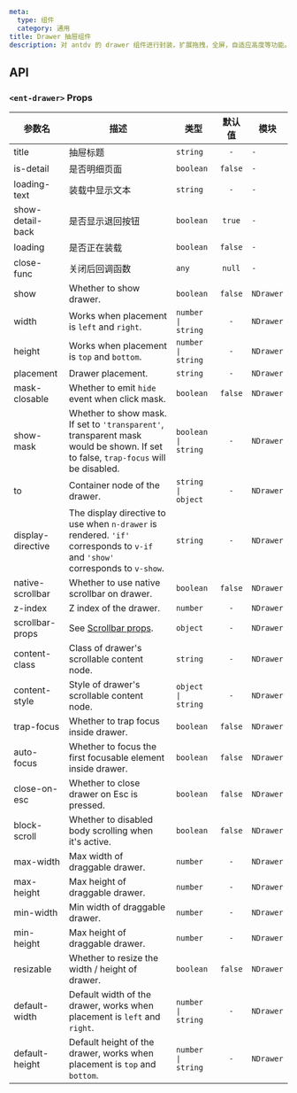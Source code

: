 ```yaml
meta:
  type: 组件
  category: 通用
title: Drawer 抽屉组件
description: 对 antdv 的 drawer 组件进行封装，扩展拖拽，全屏，自适应高度等功能。
```


## API


### `<ent-drawer>` Props

|参数名|描述|类型|默认值|模块|
|---|---|---|:---:|---|
|title|抽屉标题|`string`|`-`|`-`|
|is-detail|是否明细页面|`boolean`|`false`|`-`|
|loading-text|装载中显示文本|`string`|`-`|`-`|
|show-detail-back|是否显示退回按钮|`boolean`|`true`|`-`|
|loading|是否正在装载|`boolean`|`false`|`-`|
|close-func|关闭后回调函数|`any`|`null`|`-`|
|show|Whether to show drawer.|`boolean`|`false`|`NDrawer`|
|width|Works when placement is `left` and `right`.|`number \| string`|`-`|`NDrawer`|
|height|Works when placement is `top` and `bottom`.|`number \| string`|`-`|`NDrawer`|
|placement|Drawer placement.|`string`|`-`|`NDrawer`|
|mask-closable|Whether to emit `hide` event when click mask.|`boolean`|`false`|`NDrawer`|
|show-mask|Whether to show mask. If set to `'transparent'`, transparent mask would be shown. If set to false, `trap-focus` will be disabled.|`boolean \| string`|`-`|`NDrawer`|
|to|Container node of the drawer.|`string \| object`|`-`|`NDrawer`|
|display-directive|The display directive to use when `n-drawer` is rendered. `'if'` corresponds to `v-if` and `'show'` corresponds to `v-show`.|`string`|`-`|`NDrawer`|
|native-scrollbar|Whether to use native scrollbar on drawer.|`boolean`|`false`|`NDrawer`|
|z-index|Z index of the drawer.|`number`|`-`|`NDrawer`|
|scrollbar-props|See [Scrollbar props](scrollbar#Scrollbar-Props).|`object`|`-`|`NDrawer`|
|content-class|Class of drawer's scrollable content node.|`string`|`-`|`NDrawer`|
|content-style|Style of drawer's scrollable content node.|`object \| string`|`-`|`NDrawer`|
|trap-focus|Whether to trap focus inside drawer.|`boolean`|`false`|`NDrawer`|
|auto-focus|Whether to focus the first focusable element inside drawer.|`boolean`|`false`|`NDrawer`|
|close-on-esc|Whether to close drawer on Esc is pressed.|`boolean`|`false`|`NDrawer`|
|block-scroll|Whether to disabled body scrolling when it's active.|`boolean`|`false`|`NDrawer`|
|max-width|Max width of draggable drawer.|`number`|`-`|`NDrawer`|
|max-height|Max height of draggable drawer.|`number`|`-`|`NDrawer`|
|min-width|Min width of draggable drawer.|`number`|`-`|`NDrawer`|
|min-height|Max height of draggable drawer.|`number`|`-`|`NDrawer`|
|resizable|Whether to resize the width / height of drawer.|`boolean`|`false`|`NDrawer`|
|default-width|Default width of the drawer, works when placement is `left` and `right`.|`number \| string`|`-`|`NDrawer`|
|default-height|Default height of the drawer, works when placement is `top` and `bottom`.|`number \| string`|`-`|`NDrawer`|


